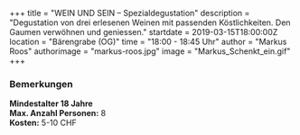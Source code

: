 +++
title = "WEIN UND SEIN – Spezialdegustation"
description = "Degustation von drei erlesenen Weinen mit passenden Köstlichkeiten. Den Gaumen verwöhnen und geniessen."
startdate = 2019-03-15T18:00:00Z
location = "Bärengrabe (OG)"
time = "18:00 - 18:45 Uhr"
author = "Markus Roos"
authorimage = "markus-roos.jpg"
image = "Markus_Schenkt_ein.gif"
+++

### Bemerkungen
**Mindestalter 18 Jahre**    
**Max. Anzahl Personen:** 8    
**Kosten:** 5-10 CHF
